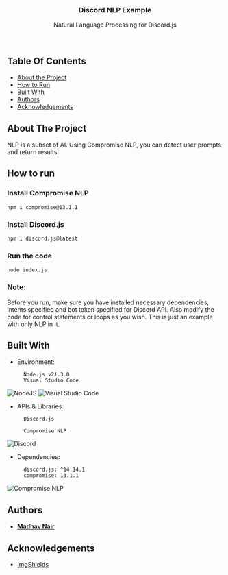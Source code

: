 <br/>
<p align="center">
  <a href="https://github.com/theoneandonlyshadow/discord-nlp-example">
  </a>

  <h3 align="center">Discord NLP Example</h3>

  <p align="center">
    Natural Language Processing for Discord.js
    <br/>
    <br/>
    <br/>
  </p>
</p>


## Table Of Contents

* [About the Project](#about-the-project)
* [How to Run](#how-to-run)
* [Built With](#built-with)
* [Authors](#authors)
* [Acknowledgements](#acknowledgements)

## About The Project

NLP is a subset of AI. Using Compromise NLP, you can detect user prompts and return results.

## How to run

### Install Compromise NLP
```npm i compromise@13.1.1```

### Install Discord.js
```npm i discord.js@latest```

### Run the code
```node index.js```


### Note: 
Before you run, make sure you have installed necessary dependencies, intents specified and bot token specified for Discord API. Also modify the code for control statements or loops as you wish. This is just an example with only NLP in it.


## Built With

- Environment:

        Node.js v21.3.0
        Visual Studio Code
![NodeJS](https://img.shields.io/badge/node.js-6DA55F?style=for-the-badge&logo=node.js&logoColor=white)
![Visual Studio Code](https://img.shields.io/badge/Visual%20Studio%20Code-0078d7.svg?style=for-the-badge&logo=visual-studio-code&logoColor=white)

- APIs & Libraries:

        Discord.js
  
        Compromise NLP

![Discord](https://img.shields.io/badge/Discord-%235865F2.svg?style=for-the-badge&logo=discord&logoColor=white)

- Dependencies:

        discord.js: ^14.14.1
        compromise: 13.1.1

![Compromise NLP](https://www.npmjs.com/package/compromise/v/13.1.1)

## Authors

* **[Madhav Nair](https://github.com/theoneandonlyshadow/)**

## Acknowledgements

* [ImgShields](https://shields.io/)
